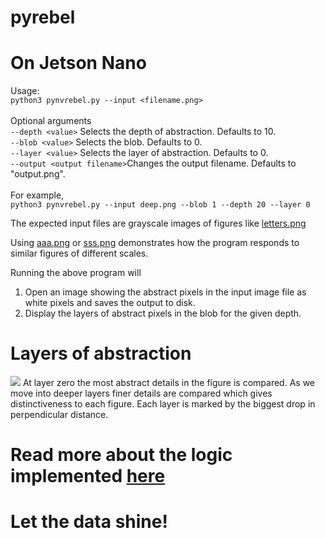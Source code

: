 # pyrebel
# On Jetson Nano
Usage:<br>
```python3 pynvrebel.py --input <filename.png>```<br><br>
Optional arguments<br>
```--depth <value>``` Selects the depth of abstraction. Defaults to 10.<br>
```--blob <value>``` Selects the blob. Defaults to 0.<br>
```--layer <value>``` Selects the layer of abstraction. Defaults to 0.<br>
```--output <output filename>```Changes the output filename. Defaults to "output.png".<br><br>
For example,<br>
```python3 pynvrebel.py --input deep.png --blob 1 --depth 20 --layer 0```<br>

The expected input files are grayscale images of figures like <a href="https://github.com/ps-nithin/pyrebel/blob/main/letters.png">letters.png</a><br>

Using <a href="https://github.com/ps-nithin/pyrebel/blob/main/aaa.png">aaa.png</a> or <a href="https://github.com/ps-nithin/pyrebel/blob/main/sss.png">sss.png</a> demonstrates how the program responds to similar figures of different scales.<br>

Running the above program will 
1. Open an image showing the abstract pixels in the input image file as white pixels and saves the output to disk.
2. Display the layers of abstract pixels in the blob for the given depth.

# Layers of abstraction
<img src="figure2.jpg"></img>
At layer zero the most abstract details in the figure is compared. As we move into deeper layers finer details are compared which gives distinctiveness to each figure. Each layer is marked by the biggest drop in perpendicular distance.
# Read more about the logic implemented <a href="https://github.com/ps-nithin/pyrebel/blob/main/abstract.pdf">here</a>

# Let the data shine!
